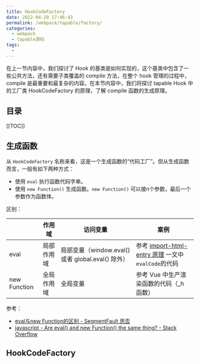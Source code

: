 ```yaml
---
title: HookCodeFactory
date: 2022-04-20 17:46:43
permalink: /webpack/tapable/factory/
categories:
  - webpack
  - tapable源码
tags:
  - 
---
```


<TimeToRead />

在上一节内容中，我们探讨了 Hook 的基类是如何实现的，这个基类中包含了一些公共方法，还有需要子类覆盖的 compile 方法，在整个 hook 管理的过程中，compile 是最重要和最复杂的内容。在本节内容中，我们将探讨 tapable Hook 中的工厂类 HookCodeFactory 的原理，了解 compile 函数的生成原理。

<!-- more -->

## 目录

[[TOC]]

## 生成函数

从 `HookCodeFactory` 名称来看，这是一个生成函数的“代码工厂”。但从生成函数而言，一般有如下两种方式：

- 使用 `eval` 执行函数代码字串。
- 使用 `new Function()` 生成函数。`new Function()` 可以接n个参数，最后一个参数作为函数体。

区别：

|              | 作用域     | 访问变量                                          | 案例                                                                                           |
| ------------ | ---------- | ------------------------------------------------- | ---------------------------------------------------------------------------------------------- |
| eval         | 局部作用域 | 局部变量（window.eval() 或者 global.eval() 除外） | 参考 [import-html-entry 原理](/qiankun/import-html-entry/#execscripts) 一文中 `evalCode`的代码 |
| new Function | 全局作用域 | 全局变量                                          | 参考 Vue 中生产渲染函数的代码（_h 函数）                                                       |

参考：

- [eval与new Function的区别 - SegmentFault 思否](https://segmentfault.com/a/1190000022730362)
- [javascript - Are eval() and new Function() the same thing? - Stack Overflow](https://stackoverflow.com/questions/4599857/are-eval-and-new-function-the-same-thing)

## HookCodeFactory

<!-- TODO -->